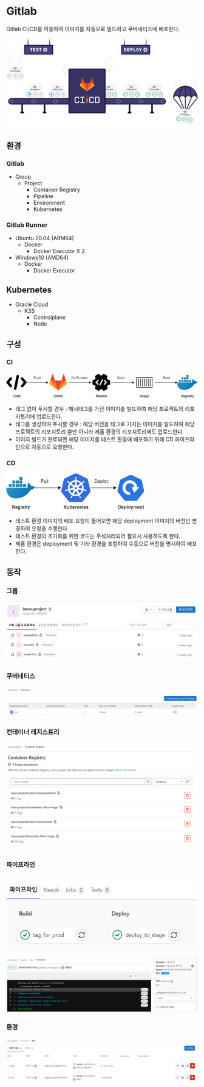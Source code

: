 # Gitlab

Gitlab CI/CD를 이용하여 이미지를 자동으로 빌드하고 쿠버네티스에 배포한다.

![Gitlab%201143fa2fc3214f7ebf7fb75bc642865f/Untitled.png](Gitlab%201143fa2fc3214f7ebf7fb75bc642865f/Untitled.png)

## 환경

### Gitlab

- Group
    - Project
        - Container Registry
        - Pipeline
        - Environment
        - Kubernetes

### Gitlab Runner

- Ubuntu 20.04 (ARM64)
    - Docker
        - Docker Executor X 2
- Windows10 (AMD64)
    - Docker
        - Docker Executor

## Kubernetes

- Oracle Cloud
    - K3S
        - Controlplane
        - Node

## 구성

### CI

![Gitlab%201143fa2fc3214f7ebf7fb75bc642865f/ci.jpg](Gitlab%201143fa2fc3214f7ebf7fb75bc642865f/ci.jpg)

- 태그 없이 푸시할 경우 : 해시태그를 가진 이미지를 빌드하여 해당 프로젝트의 리포지토리에 업로드한다.
- 태그를 생성하여 푸시할 경우 : 해당 버전을 태그로 가지는 이미지를 빌드하여 해당 프로젝트의 리포지토리 뿐만 아니라 제품 환경의 리포지토리에도 업로드한다.
- 이미지 빌드가 완료되면 해당 이미지를 테스트 환경에 배포하기 위해 CD 파이프라인으로 자동으로 요청한다.

### CD

![Gitlab%201143fa2fc3214f7ebf7fb75bc642865f/cd.jpg](Gitlab%201143fa2fc3214f7ebf7fb75bc642865f/cd.jpg)

- 테스트 환경 이미지의 배포 요청이 들어오면 해당 deployment 이미지의 버전만 변경하여 요청을 수행한다.
- 테스트 환경의 초기화를 위한 코드는 주석처리되어 필요시 사용하도록 한다.
- 제품 환경은 deployment 및 기타 환경을 포함하여 수동으로 버전을 명시하여 배포한다.

## 동작

### 그룹

![Gitlab%201143fa2fc3214f7ebf7fb75bc642865f/Untitled%201.png](Gitlab%201143fa2fc3214f7ebf7fb75bc642865f/Untitled%201.png)

### 쿠버네티스

![Gitlab%201143fa2fc3214f7ebf7fb75bc642865f/Untitled%202.png](Gitlab%201143fa2fc3214f7ebf7fb75bc642865f/Untitled%202.png)

### 컨테이너 레지스트리

![Gitlab%201143fa2fc3214f7ebf7fb75bc642865f/Untitled%203.png](Gitlab%201143fa2fc3214f7ebf7fb75bc642865f/Untitled%203.png)

### 파이프라인

![Gitlab%201143fa2fc3214f7ebf7fb75bc642865f/Untitled%204.png](Gitlab%201143fa2fc3214f7ebf7fb75bc642865f/Untitled%204.png)

![Gitlab%201143fa2fc3214f7ebf7fb75bc642865f/Untitled%205.png](Gitlab%201143fa2fc3214f7ebf7fb75bc642865f/Untitled%205.png)

### 환경

![Gitlab%201143fa2fc3214f7ebf7fb75bc642865f/Untitled%206.png](Gitlab%201143fa2fc3214f7ebf7fb75bc642865f/Untitled%206.png)